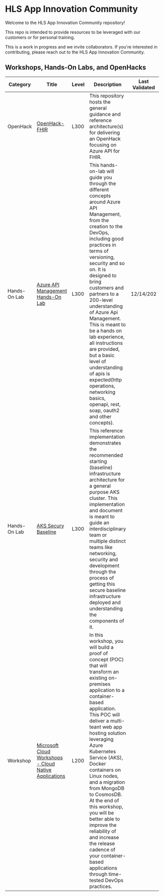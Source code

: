 # HLS App Innovation Community

Welcome to the HLS App Innovation Community repository!

This repo is intended to provide resources to be leveraged with our customers or for personal training.

This is a work in progress and we invite collaborators.  If you're interested in contributing, please reach out to the HLS App Innovation Community.

## Workshops, Hands-On Labs, and OpenHacks

| Category | Title | Level | Description | Last Validated | Validated By |
|-----|-----|-|-|-|-|
| OpenHack | [OpenHack-FHIR](https://github.com/microsoft/OpenHack-FHIR) | L300 | This repository hosts the general guidance and reference architecture(s) for delivering an OpenHack focusing on Azure API for FHIR. |
| Hands-On Lab | [Azure API Management Hands-On Lab](https://azure.github.io/apim-lab/) | L300 | This hands-on-lab will guide you through the different concepts around Azure API Management, from the creation to the DevOps, including good practices in terms of versioning, security and so on. It is designed to bring customers and partners to a 200-level understanding of Azure Api Management. This is meant to be a hands on lab experience, all instructions are provided, but a basic level of understanding of apis is expected(http operations, networking basics, openapi, rest, soap, oauth2 and other concepts). | 12/14/202 | Rob McKenna |
| Hands-On Lab | [AKS Secury Baseline](https://github.com/mspnp/aks-secure-baseline) | L300 | This reference implementation demonstrates the recommended starting (baseline) infrastructure architecture for a general purpose AKS cluster. This implementation and document is meant to guide an interdisciplinary team or multiple distinct teams like networking, security and development through the process of getting this secure baseline infrastructure deployed and understanding the components of it. | | |
| Workshop | [Microsoft Cloud Workshops - Cloud Native Applications](https://github.com/microsoft/MCW-Cloud-native-applications) | L200 | In this workshop, you will build a proof of concept (POC) that will transform an existing on-premises application to a container-based application. This POC will deliver a multi-teant web app hosting solution leveraging Azure Kubernetes Service (AKS), Docker containers on Linux nodes, and a migration from MongoDB to CosmosDB.<br/>At the end of this workshop, you will be better able to improve the reliability of and increase the release cadence of your container-based applications through time-tested DevOps practices. | | |
